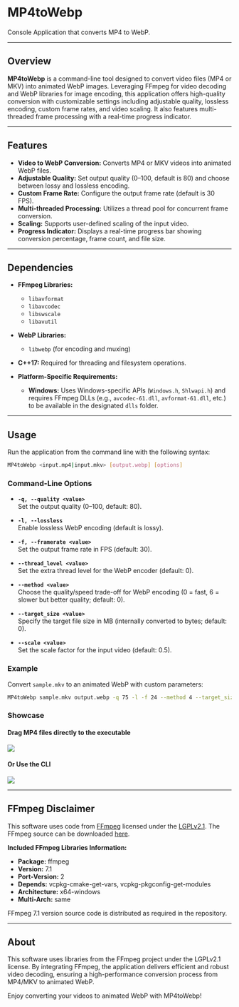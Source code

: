 # MP4toWebp

Console Application that converts MP4 to WebP.

---

## Overview

**MP4toWebp** is a command-line tool designed to convert video files (MP4 or MKV) into animated WebP images. Leveraging FFmpeg for video decoding and WebP libraries for image encoding, this application offers high-quality conversion with customizable settings including adjustable quality, lossless encoding, custom frame rates, and video scaling. It also features multi-threaded frame processing with a real-time progress indicator.

---

## Features

- **Video to WebP Conversion:** Converts MP4 or MKV videos into animated WebP files.
- **Adjustable Quality:** Set output quality (0–100, default is 80) and choose between lossy and lossless encoding.
- **Custom Frame Rate:** Configure the output frame rate (default is 30 FPS).
- **Multi-threaded Processing:** Utilizes a thread pool for concurrent frame conversion.
- **Scaling:** Supports user-defined scaling of the input video.
- **Progress Indicator:** Displays a real-time progress bar showing conversion percentage, frame count, and file size.

---

## Dependencies

- **FFmpeg Libraries:**
  - `libavformat`
  - `libavcodec`
  - `libswscale`
  - `libavutil`

- **WebP Libraries:**
  - `libwebp` (for encoding and muxing)

- **C++17:** Required for threading and filesystem operations.

- **Platform-Specific Requirements:**
  - **Windows:** Uses Windows-specific APIs (`Windows.h`, `Shlwapi.h`) and requires FFmpeg DLLs (e.g., `avcodec-61.dll`, `avformat-61.dll`, etc.) to be available in the designated `dlls` folder.

---

## Usage

Run the application from the command line with the following syntax:

```bash
MP4toWebp <input.mp4|input.mkv> [output.webp] [options]
```

### Command-Line Options

- **`-q, --quality <value>`**  
  Set the output quality (0–100, default: 80).

- **`-l, --lossless`**  
  Enable lossless WebP encoding (default is lossy).

- **`-f, --framerate <value>`**  
  Set the output frame rate in FPS (default: 30).

- **`--thread_level <value>`**  
  Set the extra thread level for the WebP encoder (default: 0).

- **`--method <value>`**  
  Choose the quality/speed trade-off for WebP encoding (0 = fast, 6 = slower but better quality; default: 0).

- **`--target_size <value>`**  
  Specify the target file size in MB (internally converted to bytes; default: 0).

- **`--scale <value>`**  
  Set the scale factor for the input video (default: 0.5).

### Example

Convert `sample.mkv` to an animated WebP with custom parameters:

```bash
MP4toWebp sample.mkv output.webp -q 75 -l -f 24 --method 4 --target_size 2 --scale 0.5
```

### Showcase

#### Drag MP4 files directly to the executable
![](https://raw.githubusercontent.com/Ultikynnys/MP4toWebp/refs/heads/main/Show1.webp)

#### Or Use the CLI
![](https://raw.githubusercontent.com/Ultikynnys/MP4toWebp/refs/heads/main/Show2.webp)

---

## FFmpeg Disclaimer

This software uses code from [FFmpeg](http://ffmpeg.org) licensed under the [LGPLv2.1](http://www.gnu.org/licenses/old-licenses/lgpl-2.1.html). The FFmpeg source can be downloaded [here](link_to_your_sources).

**Included FFmpeg Libraries Information:**

- **Package:** ffmpeg  
- **Version:** 7.1  
- **Port-Version:** 2  
- **Depends:** vcpkg-cmake-get-vars, vcpkg-pkgconfig-get-modules  
- **Architecture:** x64-windows  
- **Multi-Arch:** same  

FFmpeg 7.1 version source code is distributed as required in the repository.

---

## About

This software uses libraries from the FFmpeg project under the LGPLv2.1 license. By integrating FFmpeg, the application delivers efficient and robust video decoding, ensuring a high-performance conversion process from MP4/MKV to animated WebP.

Enjoy converting your videos to animated WebP with MP4toWebp!